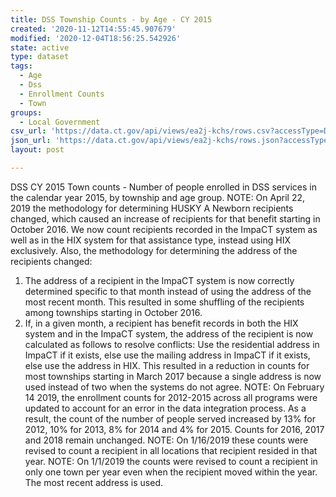 ```yaml
---
title: DSS Township Counts - by Age - CY 2015
created: '2020-11-12T14:55:45.907679'
modified: '2020-12-04T18:56:25.542926'
state: active
type: dataset
tags:
  - Age
  - Dss
  - Enrollment Counts
  - Town
groups:
  - Local Government
csv_url: 'https://data.ct.gov/api/views/ea2j-kchs/rows.csv?accessType=DOWNLOAD'
json_url: 'https://data.ct.gov/api/views/ea2j-kchs/rows.json?accessType=DOWNLOAD'
layout: post

---
```

DSS CY 2015 Town counts - Number of people enrolled in DSS services in the calendar year 2015, by township and age group.
NOTE: On April 22, 2019 the methodology for determining HUSKY A Newborn recipients changed, which caused an increase of recipients for that benefit starting in October 2016. We now count recipients recorded in the ImpaCT system as well as in the HIX system for that assistance type, instead using HIX exclusively.
Also, the methodology for determining the address of the recipients changed:
1. The address of a recipient in the ImpaCT system is now correctly determined specific to that month instead of using the address of the most recent month. This resulted in some shuffling of the recipients among townships starting in October 2016.
2. If, in a given month, a recipient has benefit records in both the HIX system and in the ImpaCT system, the address of the recipient is now calculated as follows to resolve conflicts: Use the residential address in ImpaCT if it exists, else use the mailing address in ImpaCT if it exists, else use the address in HIX. This resulted in a reduction in counts for most townships starting in March 2017 because a single address is now used instead of two when the systems do not agree.
NOTE: On February 14 2019, the enrollment counts for 2012-2015 across all programs were updated to account for an error in the data integration process. As a result, the count of the number of people served increased by 13% for 2012, 10% for 2013, 8% for 2014 and 4% for 2015. Counts for 2016, 2017 and 2018 remain unchanged.
NOTE: On 1/16/2019 these counts were revised to count a recipient in all locations that recipient resided in that year.
NOTE: On 1/1/2019 the counts were revised to count a recipient in only one town per year even when the recipient moved within the year. The most recent address is used.
